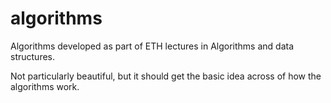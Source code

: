 # algorithms

Algorithms developed as part of ETH lectures in Algorithms and data structures.

Not particularly beautiful, but it should get the basic idea across of how the algorithms work.

